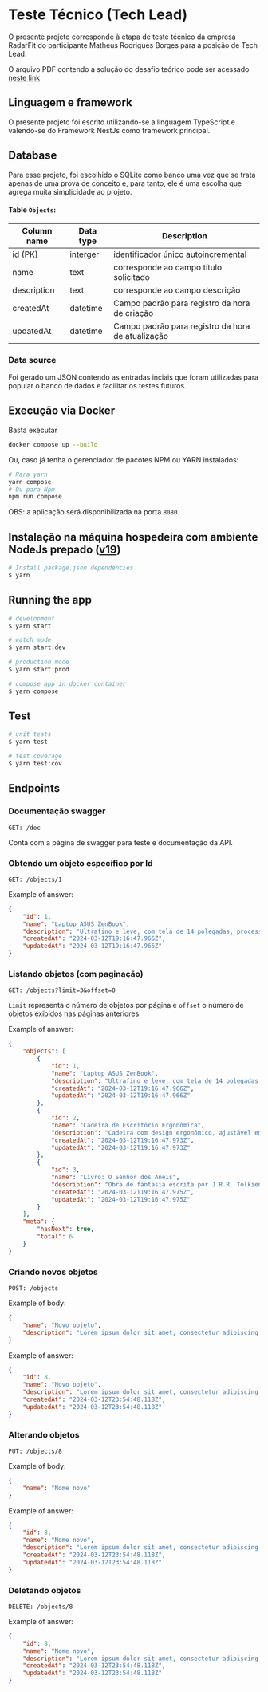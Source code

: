 # Teste Técnico (Tech Lead)

O presente projeto corresponde à etapa de teste técnico da empresa RadarFit do participante Matheus Rodrigues Borges para a posição de Tech Lead.

O arquivo PDF contendo a solução do desafio teórico pode ser acessado [neste link](https://github.com/matheus-rborges/radarfit-teste/blob/main/RadarFit%20-%20Teste%20Pr%C3%A1tico.pdf)

## Linguagem e framework

O presente projeto foi escrito utilizando-se a linguagem TypeScript e valendo-se do Framework NestJs como framework principal.

## Database

Para esse projeto, foi escolhido o SQLite como banco uma vez que se trata apenas de uma prova de conceito e, para tanto, ele é uma escolha que agrega muita simplicidade ao projeto.

#### Table `Objects`:

| Column name | Data type | Description                                       |
| ----------- | --------- | ------------------------------------------------- |
| id (PK)     | interger  | identificador único autoincremental               |
| name        | text      | corresponde ao campo título solicitado            |
| description | text      | corresponde ao campo descrição                    |
| createdAt   | datetime  | Campo padrão para registro da hora de criação     |
| updatedAt   | datetime  | Campo padrão para registro da hora de atualização |

### Data source

Foi gerado um JSON contendo as entradas inciais que foram utilizadas para popular o banco de dados e facilitar os testes futuros.

## Execução via Docker

Basta executar

```bash
docker compose up --build
```

Ou, caso já tenha o gerenciador de pacotes NPM ou YARN instalados:

```bash
# Para yarn
yarn compose
# Ou para Npm
npm run compose
```

OBS: a aplicação será disponibilizada na porta `8080`. 

## Instalação na máquina hospedeira com ambiente NodeJs prepado ([v19](https://nodejs.org/download/release/v19.9.0/))

```bash
# Install package.json dependencies
$ yarn
```

## Running the app

```bash
# development
$ yarn start

# watch mode
$ yarn start:dev

# production mode
$ yarn start:prod

# compose app in docker container
$ yarn compose
```

## Test

```bash
# unit tests
$ yarn test

# test coverage
$ yarn test:cov
```

## Endpoints

### Documentação swagger

```
GET: /doc
```

Conta com a página de swagger para teste e documentação da API.

### Obtendo um objeto específico por Id

```
GET: /objects/1
```

Example of answer:

```json
{
    "id": 1,
    "name": "Laptop ASUS ZenBook",
    "description": "Ultrafino e leve, com tela de 14 polegadas, processador Intel Core i7, 16GB de RAM e 512GB de SSD.",
    "createdAt": "2024-03-12T19:16:47.966Z",
    "updatedAt": "2024-03-12T19:16:47.966Z"
}
```

### Listando objetos (com paginação)

```
GET: /objects?limit=3&offset=0
```

`Limit` representa o número de objetos por página e `offset` o número de objetos exibidos nas páginas anteriores.

Example of answer:

```json
{
    "objects": [
        {
            "id": 1,
            "name": "Laptop ASUS ZenBook",
            "description": "Ultrafino e leve, com tela de 14 polegadas, processador Intel Core i7, 16GB de RAM e 512GB de SSD.",
            "createdAt": "2024-03-12T19:16:47.966Z",
            "updatedAt": "2024-03-12T19:16:47.966Z"
        },
        {
            "id": 2,
            "name": "Cadeira de Escritório Ergonômica",
            "description": "Cadeira com design ergonômico, ajustável em altura, encosto para cabeça e apoio lombar, ideal para longas horas de trabalho.",
            "createdAt": "2024-03-12T19:16:47.973Z",
            "updatedAt": "2024-03-12T19:16:47.973Z"
        },
        {
            "id": 3,
            "name": "Livro: O Senhor dos Anéis",
            "description": "Obra de fantasia escrita por J.R.R. Tolkien, que narra as aventuras de um grupo de personagens em busca de destruir um poderoso anel.",
            "createdAt": "2024-03-12T19:16:47.975Z",
            "updatedAt": "2024-03-12T19:16:47.975Z"
        }
    ],
    "meta": {
        "hasNext": true,
        "total": 6
    }
}
```

### Criando novos objetos

```
POST: /objects
```

Example of body:

```json
{
    "name": "Novo objeto",
    "description": "Lorem ipsum dolor sit amet, consectetur adipiscing elit, sed do eiusmod tempor incididunt ut labore et dolore magna aliqua. Sit amet mattis vulputate enim nulla aliquet porttitor lacus luctus."
}
```

Example of answer:

```json
{
    "id": 8,
    "name": "Novo objeto",
    "description": "Lorem ipsum dolor sit amet, consectetur adipiscing elit, sed do eiusmod tempor incididunt ut labore et dolore magna aliqua. Sit amet mattis vulputate enim nulla aliquet porttitor lacus luctus.",
    "createdAt": "2024-03-12T23:54:48.118Z",
    "updatedAt": "2024-03-12T23:54:48.118Z"
}
```

### Alterando objetos

```
PUT: /objects/8
```

Example of body:

```json
{
    "name": "Nome novo"
}
```

Example of answer:

```json
{
    "id": 8,
    "name": "Nome novo",
    "description": "Lorem ipsum dolor sit amet, consectetur adipiscing elit, sed do eiusmod tempor incididunt ut labore et dolore magna aliqua. Sit amet mattis vulputate enim nulla aliquet porttitor lacus luctus.",
    "createdAt": "2024-03-12T23:54:48.118Z",
    "updatedAt": "2024-03-12T23:54:48.118Z"
}
```

### Deletando objetos

```
DELETE: /objects/8
```

Example of answer:

```json
{
    "id": 8,
    "name": "Nome novo",
    "description": "Lorem ipsum dolor sit amet, consectetur adipiscing elit, sed do eiusmod tempor incididunt ut labore et dolore magna aliqua. Sit amet mattis vulputate enim nulla aliquet porttitor lacus luctus.",
    "createdAt": "2024-03-12T23:54:48.118Z",
    "updatedAt": "2024-03-12T23:54:48.118Z"
}
```
